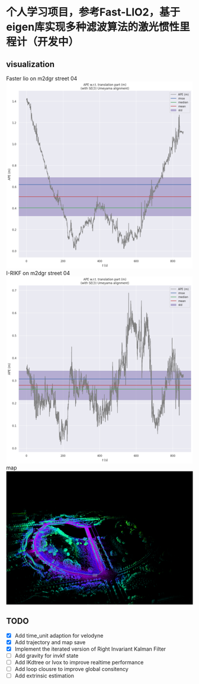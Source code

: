 # 个人学习项目，参考Fast-LIO2，基于eigen库实现多种滤波算法的激光惯性里程计（开发中）
## visualization
Faster lio on m2dgr street 04
![alt text](images/fasterlio.png)
I-RIKF on m2dgr street 04
![alt text](images/ours.png)
map
![alt text](images/map.png)
## TODO

* [X] Add time_unit adaption for velodyne
* [X] Add trajectory and map save
* [X] Implement the iterated version of Right Invariant Kalman Filter
* [ ] Add gravity for invkf state
* [ ] Add IKdtree or Ivox to improve realtime performance
* [ ] Add loop clousre to improve global consitency
* [ ] Add extrinsic estimation

